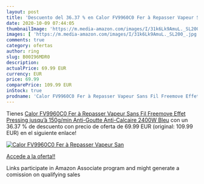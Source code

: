 ```yaml
---
layout: post
title: 'Descuento del 36.37 % en Calor FV9960C0 Fer à Repasser Vapeur San'
date: 2020-10-09 07:44:05
thumbnailImage: 'https://m.media-amazon.com/images/I/31k6Lk9AmuL._SL200_.jpg'
images: [ 'https://m.media-amazon.com/images/I/31k6Lk9AmuL._SL200_.jpg' ]
comments: true
category: ofertas
author: ring
slug: B00I96MDR0
description:
actualPrice: 69.99 EUR
currency: EUR
price: 69.99
comparePrice: 109.99 EUR
inStock: true
prodname: 'Calor FV9960C0 Fer à Repasser Vapeur Sans Fil Freemove Effet Pressing jusqu’à 150g/min Anti-Goutte Anti-Calcaire 2400W Bleu'
---
```


Tienes [Calor FV9960C0 Fer à Repasser Vapeur Sans Fil Freemove Effet Pressing jusqu’à 150g/min Anti-Goutte Anti-Calcaire 2400W Bleu](https://www.amazon.fr/dp/B00I96MDR0/?tag=tolees0d-21) con un 36.37 % de descuento con precio de oferta de 69.99 EUR (original: 109.99 EUR) en el siguiente enlace!

[![Calor FV9960C0 Fer à Repasser Vapeur San](https://m.media-amazon.com/images/I/31k6Lk9AmuL._SL200_.jpg)](https://www.amazon.fr/dp/B00I96MDR0/?tag=tolees0d-21)

[Accede a la oferta!!](https://www.amazon.fr/dp/B00I96MDR0/?tag=tolees0d-21)

Links participate in Amazon Associate program and might generate a comission on qualifying sales


